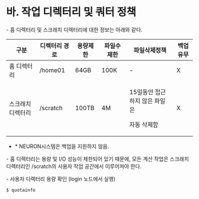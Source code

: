 # 바. 작업 디렉터리 및 쿼터 정책

\- 홈 디렉터리 및 스크래치 디렉터리에 대한 정보는 아래와 같다.

| 구분        | 디렉터리 경로  | 용량제한  | 파일수 제한 | 파일삭제정책                                | 백업유무 |
| --------- | -------- | ----- | ------ | ------------------------------------- | ---- |
| 홈 디렉터리    | /home01  | 64GB  | 100K   | -                                     | X    |
| 스크래치 디렉터리 | /scratch | 100TB | 4M     | <p>15일동안 접근하지 않은 파일은</p><p>자동 삭제함</p> | X    |

* \* NEURON시스템은 백업을 지원하지 않음.

\- 홈 디렉터리는 용량 및 I/O 성능이 제한되어 있기 때문에, 모든 계산 작업은 스크래치 디렉터리인 /scratch의 사용자 작업 공간에서 이루어져야 한다.

\- 사용자 디렉터리 용량 확인 (login 노드에서 실행)

```
$ quotainfo
```
